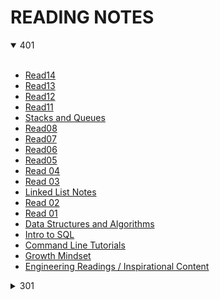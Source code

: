 # READING NOTES

<details open><summary>401</summary>
<br>


- [Read14](https://github.com/OliverSpeir/Reading-Notes/blob/main/401/Read14.md)
- [Read13](https://github.com/OliverSpeir/Reading-Notes/blob/main/401/Read13.md)
- [Read12](https://github.com/OliverSpeir/Reading-Notes/blob/main/401/Read12.md)
- [Read11](https://github.com/OliverSpeir/Reading-Notes/blob/main/401/Read11.md)
- [Stacks and Queues](https://github.com/OliverSpeir/Reading-Notes/blob/main/401/Stacks_and_Queues.md)
- [Read08](https://github.com/OliverSpeir/Reading-Notes/blob/main/401/Read08.md)
- [Read07](https://github.com/OliverSpeir/Reading-Notes/blob/main/401/Read07.md)
- [Read06](https://github.com/OliverSpeir/Reading-Notes/blob/main/401/Read06.md)
- [Read05](https://github.com/OliverSpeir/Reading-Notes/blob/main/401/Read05.md)
- [Read 04](https://github.com/OliverSpeir/Reading-Notes/blob/main/401/Read04.md)
- [Read 03](https://github.com/OliverSpeir/Reading-Notes/blob/main/401/Read03.md)
- [Linked List Notes](https://github.com/OliverSpeir/Reading-Notes/blob/main/401/LinkedListNotes.md)
- [Read 02](https://github.com/OliverSpeir/Reading-Notes/blob/main/401/Read02.md)
- [Read 01](https://github.com/OliverSpeir/Reading-Notes/blob/main/401/Read01.md)
- [Data Structures and Algorithms](https://github.com/OliverSpeir/Reading-Notes/blob/main/401/Data-Structures-and-Algorithms.md)
- [Intro to SQL](https://github.com/OliverSpeir/reading-notes/blob/main/401/Intro-to-SQL.md)
- [Command Line Tutorials](https://github.com/OliverSpeir/reading-notes/blob/main/401/Command-Line-Tutorials.md)
- [Growth Mindset](https://github.com/OliverSpeir/Reading-Notes/blob/main/401/Growth-Mindset.md)
- [Engineering Readings / Inspirational Content](https://github.com/OliverSpeir/Reading-Notes/blob/main/401/Engineering-Readings.md)


</details>


 <details><summary>  301 </summary>
<br>


- [Read 01 - React](https://github.com/OliverSpeir/reading-notes/blob/main/301/Read01.md)
- [Read 02 - State and Props](https://github.com/OliverSpeir/reading-notes/blob/main/301/Read02.md)
- [Read 03 - Passing functions as props and Spread operator](https://github.com/OliverSpeir/reading-notes/blob/main/301/Read03.md)
- [Read 04 - React Forms and Ternary operator](https://github.com/OliverSpeir/reading-notes/blob/main/301/Read04.md)
- [Read 05 - React theory and Higher Order Functions](https://github.com/OliverSpeir/reading-notes/blob/main/301/Read05.md)
- [Read 06 - NodeJS and Pair Programming](https://github.com/OliverSpeir/reading-notes/blob/main/301/Read06.md)
- [Read 07 - REST basics](https://github.com/OliverSpeir/reading-notes/blob/main/301/Read07.md)
- [Read 08 - REST best practices and Regex](https://github.com/OliverSpeir/reading-notes/blob/main/Read08.md)
- [Read 09 - Functional Programming](https://github.com/OliverSpeir/reading-notes/blob/main/301/Read08.md)
- [Read 10 - Call stack and in memory storage](https://github.com/OliverSpeir/reading-notes/blob/main301/Read10.md)
- [Read 11 - MongoDB and Mongoose](https://github.com/OliverSpeir/reading-notes/blob/main/301/Read11.md)
- [Read 12 - CRUD](https://github.com/OliverSpeir/reading-notes/blob/main/301/Read1.md)
- [Read 13 - more CRUD](https://github.com/OliverSpeir/reading-notes/blob/main/301/Read13.md)
- [Read 14 - Diversity in Tech](https://github.com/OliverSpeir/reading-notes/blob/main/301/Read14.md)
- [Read 15 - OAuth](https://github.com/OliverSpeir/reading-notes/blob/main/301/Read15.md)


</details>

